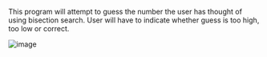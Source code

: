This program will attempt to guess the number the user has thought of using bisection search. 
User will have to indicate whether guess is too high, too low or correct.

![image](https://user-images.githubusercontent.com/65298005/114296144-1aeaa500-9adc-11eb-9383-df12b42aab0e.png)

